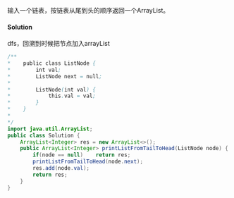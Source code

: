 输入一个链表，按链表从尾到头的顺序返回一个ArrayList。

#### Solution

dfs，回溯到时候把节点加入arrayList

```java
/**
*    public class ListNode {
*        int val;
*        ListNode next = null;
*
*        ListNode(int val) {
*            this.val = val;
*        }
*    }
*
*/
import java.util.ArrayList;
public class Solution {
    ArrayList<Integer> res = new ArrayList<>();
    public ArrayList<Integer> printListFromTailToHead(ListNode node) {
        if(node == null)    return res;
        printListFromTailToHead(node.next);
        res.add(node.val);
        return res;
    }
}
```

